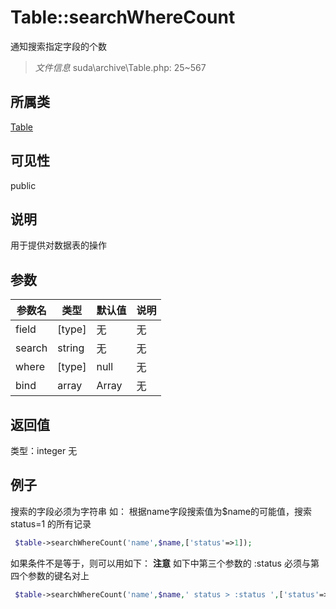 # Table::searchWhereCount
通知搜索指定字段的个数
> *文件信息* suda\archive\Table.php: 25~567
## 所属类 

[Table](../Table.md)

## 可见性

  public  
## 说明


用于提供对数据表的操作

## 参数

| 参数名 | 类型 | 默认值 | 说明 |
|--------|-----|-------|-------|
| field |  [type] | 无 | 无 |
| search |  string | 无 | 无 |
| where |  [type] | null | 无 |
| bind |  array | Array | 无 |

## 返回值
类型：integer
无

## 例子


搜索的字段必须为字符串
如：
根据name字段搜索值为$name的可能值，搜索 status=1 的所有记录

```php
 $table->searchWhereCount('name',$name,['status'=>1]);
```

如果条件不是等于，则可以用如下：
**注意** 如下中第三个参数的 :status 必须与第四个参数的键名对上

```php
 $table->searchWhereCount('name',$name,' status > :status ',['status'=>1]);
```